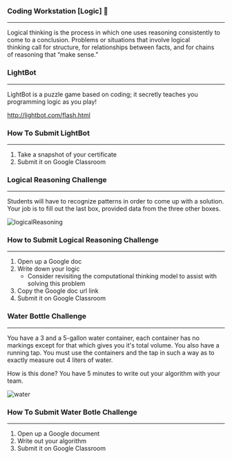 ### Coding Workstation [Logic] 🔎
____________________________________________________________________________________
Logical thinking is the process in which one uses reasoning consistently to come to a conclusion. Problems or situations that involve logical thinking call for structure, for relationships between facts, and for chains of reasoning that “make sense.”

### LightBot
____________________________________________________________________________________
LightBot is a puzzle game based on coding; it secretly teaches you programming logic as you play!

http://lightbot.com/flash.html

### How To Submit LightBot
____________________________________________________________________________________
1. Take a snapshot of your certificate
2. Submit it on Google Classroom

### Logical Reasoning Challenge
____________________________________________________________________________________
Students will have to recognize patterns in order to come up with a solution.
Your job is to fill out the last box, provided data from the three other boxes.

![logicalReasoning](img/logicalReasoning.png)

### How to Submit Logical Reasoning Challenge
____________________________________________________________________________________
1. Open up a Google doc
2. Write down your logic
    - Consider revisiting the computational thinking model to assist with solving this problem
3. Copy the Google doc url link 
4. Submit it on Google Classroom

### Water Bottle Challenge
____________________________________________________________________________________
You have a 3 and a 5-gallon water container, each container has no markings except for that which gives you it's total volume. You also have a running tap. You must use the containers and the tap in such a way as to exactly measure out 4 liters of water.

How is this done? You have 5 minutes to write out your algorithm with your team.

![water](img/waterBottle.png)

### How To Submit Water Botle Challenge
____________________________________________________________________________________
1. Open up a Google document
2. Write out your algorithm
3. Submit it on Google Classroom